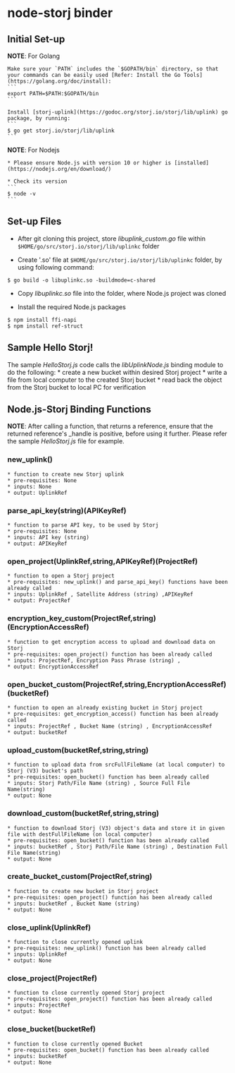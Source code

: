 # node-storj binder

## Initial Set-up

**NOTE**: For Golang

    Make sure your `PATH` includes the `$GOPATH/bin` directory, so that your commands can be easily used [Refer: Install the Go Tools](https://golang.org/doc/install):
    ```
    export PATH=$PATH:$GOPATH/bin
    ```

    Install [storj-uplink](https://godoc.org/storj.io/storj/lib/uplink) go package, by running:
    ```
    $ go get storj.io/storj/lib/uplink
    ```

**NOTE**: For Nodejs 

    * Please ensure Node.js with version 10 or higher is [installed](https://nodejs.org/en/download/)

    * Check its version
    ```
    $ node -v
    ```


## Set-up Files

* After git cloning this project, store *libuplink_custom.go* file within ```$HOME/go/src/storj.io/storj/lib/uplinkc``` folder

* Create '.so' file at  ```$HOME/go/src/storj.io/storj/lib/uplinkc``` folder, by using following command:
```
$ go build -o libuplinkc.so -buildmode=c-shared 
```

* Copy *libuplinkc.so* file into the folder, where Node.js project was cloned

* Install the required Node.js packages
```
$ npm install ffi-napi
$ npm install ref-struct
```


## Sample Hello Storj!
The sample *HelloStorj.js* code calls the *libUplinkNode.js* binding module to do the following:
    * create a new bucket within desired Storj project
    * write a file from local computer to the created Storj bucket
    * read back the object from the Storj bucket to local PC for verification


## Node.js-Storj Binding Functions

**NOTE**: After calling a function, that returns a reference, ensure that the returned reference's _handle is positive, before using it further. Please refer the sample *HelloStorj.js* file for example.

### new_uplink()
    * function to create new Storj uplink
    * pre-requisites: None
    * inputs: None
    * output: UplinkRef

### parse_api_key(string)(APIKeyRef)
    * function to parse API key, to be used by Storj
    * pre-requisites: None
    * inputs: API key (string)
    * output: APIKeyRef

### open_project(UplinkRef,string,APIKeyRef)(ProjectRef)
    * function to open a Storj project
    * pre-requisites: new_uplink() and parse_api_key() functions have been already called
    * inputs: UplinkRef , Satellite Address (string) ,APIKeyRef
    * output: ProjectRef

### encryption_key_custom(ProjectRef,string)(EncryptionAccessRef)
    * function to get encryption access to upload and download data on Storj
    * pre-requisites: open_project() function has been already called
    * inputs: ProjectRef, Encryption Pass Phrase (string) ,
    * output: EncryptionAccessRef

### open_bucket_custom(ProjectRef,string,EncryptionAccessRef)(bucketRef)
    * function to open an already existing bucket in Storj project
    * pre-requisites: get_encryption_access() function has been already called
    * inputs: ProjectRef , Bucket Name (string) , EncryptionAccessRef
    * output: bucketRef

### upload_custom(bucketRef,string,string)
    * function to upload data from srcFullFileName (at local computer) to Storj (V3) bucket's path
    * pre-requisites: open_bucket() function has been already called
    * inputs: Storj Path/File Name (string) , Source Full File Name(string)
    * output: None

### download_custom(bucketRef,string,string)
    * function to download Storj (V3) object's data and store it in given file with destFullFileName (on local computer)
    * pre-requisites: open_bucket() function has been already called
    * inputs: bucketRef , Storj Path/File Name (string) , Destination Full File Name(string)
    * output: None

### create_bucket_custom(ProjectRef,string)
    * function to create new bucket in Storj project
    * pre-requisites: open_project() function has been already called
    * inputs: bucketRef , Bucket Name (string)
    * output: None

### close_uplink(UplinkRef)
    * function to close currently opened uplink
    * pre-requisites: new_uplink() function has been already called
    * inputs: UplinkRef
    * output: None

### close_project(ProjectRef)
    * function to close currently opened Storj project
    * pre-requisites: open_project() function has been already called
    * inputs: ProjectRef
    * output: None

### close_bucket(bucketRef)
    * function to close currently opened Bucket
    * pre-requisites: open_bucket() function has been already called
    * inputs: bucketRef
    * output: None
